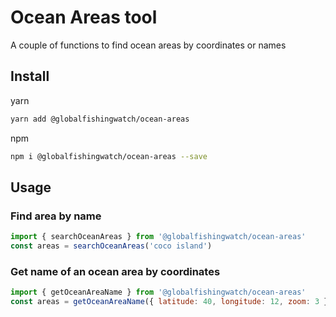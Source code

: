 # Ocean Areas tool

A couple of functions to find ocean areas by coordinates or names

## Install

yarn

```bash
yarn add @globalfishingwatch/ocean-areas
```

npm

```bash
npm i @globalfishingwatch/ocean-areas --save
```

## Usage

### Find area by name

```js
import { searchOceanAreas } from '@globalfishingwatch/ocean-areas'
const areas = searchOceanAreas('coco island')
```

### Get name of an ocean area by coordinates

```js
import { getOceanAreaName } from '@globalfishingwatch/ocean-areas'
const areas = getOceanAreaName({ latitude: 40, longitude: 12, zoom: 3 })
```
